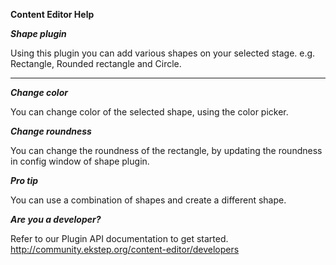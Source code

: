 **Content Editor Help**

***Shape plugin***

Using this plugin you can add various shapes on your selected stage.
e.g. Rectangle, Rounded rectangle and Circle.

---
***Change color***

You can change color of the selected shape, using the color picker.

***Change roundness***

You can change the roundness of the rectangle, by updating the roundness in config window of shape plugin.

***Pro tip***

You can use a combination of shapes and create a different shape.

***Are you a developer?***

Refer to our Plugin API documentation to get started.
<a href="http://community.ekstep.org/content-editor/developers" target="_blank">http://community.ekstep.org/content-editor/developers</a>